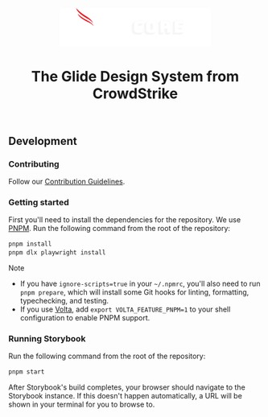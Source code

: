 <p align="center">
  <img src="https://github.com/CrowdStrike/glide-core/blob/main/.github/glide-core.png?raw=true" alt="Glide Core logo" width="300" />
</p>

<h1 align="center">The Glide Design System from CrowdStrike</h1>

<br>

## Development

### Contributing

Follow our [Contribution Guidelines](./CONTRIBUTING.md).

### Getting started

First you'll need to install the dependencies for the repository. We use [PNPM](https://pnpm.io). Run the following command from the root of the repository:

```bash
pnpm install
pnpm dlx playwright install
```

> [!NOTE]
>
> - If you have `ignore-scripts=true` in your `~/.npmrc`, you'll also need to run `pnpm prepare`, which will install some Git hooks for linting, formatting, typechecking, and testing.
> - If you use [Volta](https://volta.sh), add `export VOLTA_FEATURE_PNPM=1` to your shell configuration to enable PNPM support.

### Running Storybook

Run the following command from the root of the repository:

```bash
pnpm start
```

After Storybook's build completes, your browser should navigate to the Storybook instance.
If this doesn't happen automatically, a URL will be shown in your terminal for you to browse to.

